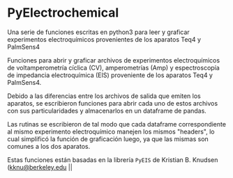 # PyElectrochemical
Una serie de funciones escritas en python3 para leer y graficar experimentos electroquímicos provenientes de los aparatos Teq4 y PalmSens4

Funciones para abrir y graficar archivos de experimentos electroquímicos de voltamperometría cíclica (CV), amperometrías (Amp) y espectroscopía de impedancia electroquímica (EIS) proveniente de los aparatos Teq4 y PalmSens4.

Debido a las diferencias entre los archivos de salida que emiten los aparatos, se escribieron funciones para abrir cada uno de estos archivos con sus particularidades y almacenarlos en un dataframe de pandas.

Las rutinas se escribieron de tal modo que cada dataframe correspondiente al mismo experimento electroquímico manejen los mismos "headers", lo cual simplificó la función de graficación luego, ya que las mismas son comunes a los dos aparatos.

Estas funciones están basadas en la librería `PyEIS` de Kristian B. Knudsen (kknu@berkeley.edu || 
